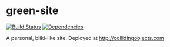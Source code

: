 # green-site
[![Build Status](https://travis-ci.org/imaman/green-site.png?branch=master)](https://travis-ci.org/imaman/green-site)
[![Dependencies](https://david-dm.org/imaman/green-site.png)](http://david-dm.org/imaman/green-site)


A personal, bliki-like site. Deployed at http://collidingobjects.com
